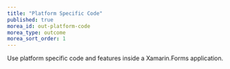 ```yaml
---
title: "Platform Specific Code"
published: true
morea_id: out-platform-code
morea_type: outcome
morea_sort_order: 1
---
```


Use platform specific code and features inside a Xamarin.Forms application.
